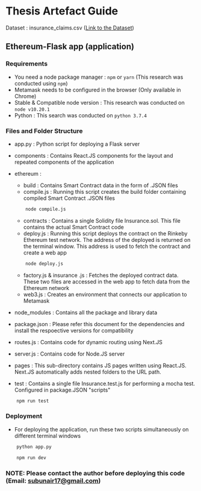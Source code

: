# Thesis Artefact Guide

Dataset : insurance_claims.csv ([Link to the Dataset](https://www.kaggle.com/buntyshah/insurance-fraud-claims-detection
))

## Ethereum-Flask app (application)

### Requirements
- You need a node package manager : ```npm``` or ```yarn``` (This research was conducted using ```npm```)
- Metamask needs to be configured in the browser (Only available in Chrome)
- Stable & Compatible node version : This research was conducted on ```node v10.20.1```
- Python : This search was conducted on ```python 3.7.4```

### Files and Folder Structure
- app.py : Python script for deploying a Flask server
- components : Contains React.JS components for the layout and repeated components of the application
- ethereum :
    * build : Contains Smart Contract data in the form of .JSON files
    * compile.js : Running this script creates the build folder containing compiled Smart Contract .JSON files
    ```bash
        node compile.js
    ```
    * contracts : Contains a single Solidity file Insurance.sol. This file contains the actual Smart Contract code
    * deploy.js : Running this script deploys the contract on the Rinkeby Ethereum test network. The address of the deployed is returned on the terminal window. This address is used to fetch the contract and create a web app
    ```bash
        node deploy.js
    ```
    * factory.js & insurance .js : Fetches the deployed contract data. These two files are accessed in the web app to fetch data from the Ethereum network
    * web3.js : Creates an environment that connects our application to Metamask 

- node_modules : Contains all the package and library data
- package.json : Please refer this document for the dependencies and install the respoective versions for compatibility
- routes.js : Contains code for dynamic routing using Next.JS
- server.js : Contains code for Node.JS server
- pages : This sub-directory contains JS pages written using React.JS. Next.JS automatically adds nested folders to the URL  path. 
- test : Contains a single file Insurance.test.js for performing a mocha test. Configured in package.JSON "scripts" 
```bash
    npm run test
```

### Deployment

- For deploying the application, run these two scripts simultaneously on different terminal windows

```bash
    python app.py
```
```bash
    npm run dev
```

### NOTE: Please contact the author before deploying this code (Email: subunair17@gmail.com)
